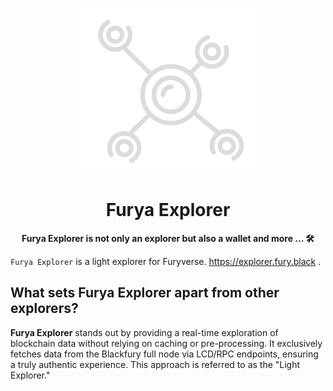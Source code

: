 <div align="center">

![Ping Wallet](./public/logo.svg)

<h1>Furya Explorer</h1>

**Furya Explorer is not only an explorer but also a wallet and more ... 🛠**

</div>

`Furya Explorer` is a light explorer for Furyverse.  https://explorer.fury.black .

## What sets Furya Explorer apart from other explorers?
**Furya Explorer** stands out by providing a real-time exploration of blockchain data without relying on caching or pre-processing. It exclusively fetches data from the Blackfury full node via LCD/RPC endpoints, ensuring a truly authentic experience. This approach is referred to as the "Light Explorer."

